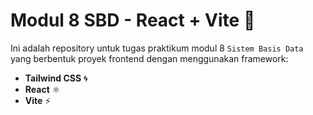 # **Modul 8 SBD - React + Vite** 📌

Ini adalah repository untuk tugas praktikum modul 8 `Sistem Basis Data` yang berbentuk proyek frontend dengan menggunakan framework:

- **Tailwind CSS** 🌀
- **React** ⚛️
- **Vite** ⚡

